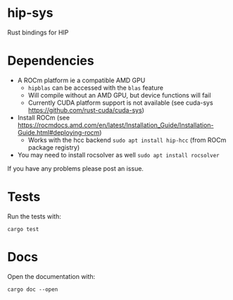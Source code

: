 # hip-sys
Rust bindings for HIP

# Dependencies

  - A ROCm platform ie a compatible AMD GPU
    * `hipblas` can be accessed with the `blas` feature
    * Will compile without an AMD GPU, but device functions will fail
    * Currently CUDA platform support is not available (see cuda-sys https://github.com/rust-cuda/cuda-sys)
  - Install ROCm (see https://rocmdocs.amd.com/en/latest/Installation_Guide/Installation-Guide.html#deploying-rocm)
    * Works with the hcc backend `sudo apt install hip-hcc` (from ROCm package registry) 
  - You may need to install rocsolver as well `sudo apt install rocsolver` 
  
If you have any problems please post an issue.
  
# Tests

Run the tests with:
```
cargo test 
```

# Docs

Open the documentation with:
```
cargo doc --open
```


